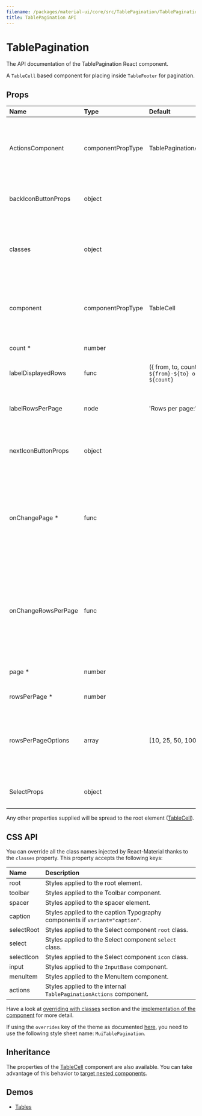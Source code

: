 ```yaml
---
filename: /packages/material-ui/core/src/TablePagination/TablePagination.js
title: TablePagination API
---
```


<!--- This documentation is automatically generated, do not try to edit it. -->

# TablePagination

<p class="description">The API documentation of the TablePagination React component.</p>

A `TableCell` based component for placing inside `TableFooter` for pagination.

## Props

| Name | Type | Default | Description |
|:-----|:-----|:--------|:------------|
| <span class="prop-name">ActionsComponent</span> | <span class="prop-type">componentPropType | <span class="prop-default">TablePaginationActions</span> | The component used for displaying the actions. Either a string to use a DOM element or a component. |
| <span class="prop-name">backIconButtonProps</span> | <span class="prop-type">object |   | Properties applied to the back arrow [`IconButton`](/api/icon-button/) component. |
| <span class="prop-name">classes</span> | <span class="prop-type">object |   | Override or extend the styles applied to the component. See [CSS API](#css-api) below for more details. |
| <span class="prop-name">component</span> | <span class="prop-type">componentPropType | <span class="prop-default">TableCell</span> | The component used for the root node. Either a string to use a DOM element or a component. |
| <span class="prop-name required">count *</span> | <span class="prop-type">number |   | The total number of rows. |
| <span class="prop-name">labelDisplayedRows</span> | <span class="prop-type">func | <span class="prop-default">({ from, to, count }) => `${from}-${to} of ${count}`</span> | Customize the displayed rows label. |
| <span class="prop-name">labelRowsPerPage</span> | <span class="prop-type">node | <span class="prop-default">'Rows per page:'</span> | Customize the rows per page label. Invoked with a `{ from, to, count, page }` object. |
| <span class="prop-name">nextIconButtonProps</span> | <span class="prop-type">object |   | Properties applied to the next arrow [`IconButton`](/api/icon-button/) element. |
| <span class="prop-name required">onChangePage *</span> | <span class="prop-type">func |   | Callback fired when the page is changed.<br><br>**Signature:**<br>`function(event: object, page: number) => void`<br>*event:* The event source of the callback<br>*page:* The page selected |
| <span class="prop-name">onChangeRowsPerPage</span> | <span class="prop-type">func |   | Callback fired when the number of rows per page is changed.<br><br>**Signature:**<br>`function(event: object) => void`<br>*event:* The event source of the callback |
| <span class="prop-name required">page *</span> | <span class="prop-type">number |   | The zero-based index of the current page. |
| <span class="prop-name required">rowsPerPage *</span> | <span class="prop-type">number |   | The number of rows per page. |
| <span class="prop-name">rowsPerPageOptions</span> | <span class="prop-type">array | <span class="prop-default">[10, 25, 50, 100]</span> | Customizes the options of the rows per page select field. If less than two options are available, no select field will be displayed. |
| <span class="prop-name">SelectProps</span> | <span class="prop-type">object |   | Properties applied to the rows per page [`Select`](/api/select/) element. |

Any other properties supplied will be spread to the root element ([TableCell](/api/table-cell)).

## CSS API

You can override all the class names injected by React-Material thanks to the `classes` property.
This property accepts the following keys:


| Name | Description |
|:-----|:------------|
| <span class="prop-name">root</span> | Styles applied to the root element.
| <span class="prop-name">toolbar</span> | Styles applied to the Toolbar component.
| <span class="prop-name">spacer</span> | Styles applied to the spacer element.
| <span class="prop-name">caption</span> | Styles applied to the caption Typography components if `variant="caption"`.
| <span class="prop-name">selectRoot</span> | Styles applied to the Select component `root` class.
| <span class="prop-name">select</span> | Styles applied to the Select component `select` class.
| <span class="prop-name">selectIcon</span> | Styles applied to the Select component `icon` class.
| <span class="prop-name">input</span> | Styles applied to the `InputBase` component.
| <span class="prop-name">menuItem</span> | Styles applied to the MenuItem component.
| <span class="prop-name">actions</span> | Styles applied to the internal `TablePaginationActions` component.

Have a look at [overriding with classes](/customization/overrides#overriding-with-classes) section
and the [implementation of the component](https://github.com/6thquake/react-material/tree/develop/packages/material-ui/core/src/TablePagination/TablePagination.js)
for more detail.

If using the `overrides` key of the theme as documented
[here](/customization/themes#customizing-all-instances-of-a-component-type),
you need to use the following style sheet name: `MuiTablePagination`.

## Inheritance

The properties of the [TableCell](/api/table-cell) component are also available.
You can take advantage of this behavior to [target nested components](/guides/api#spread).

## Demos

- [Tables](/demos/tables)

